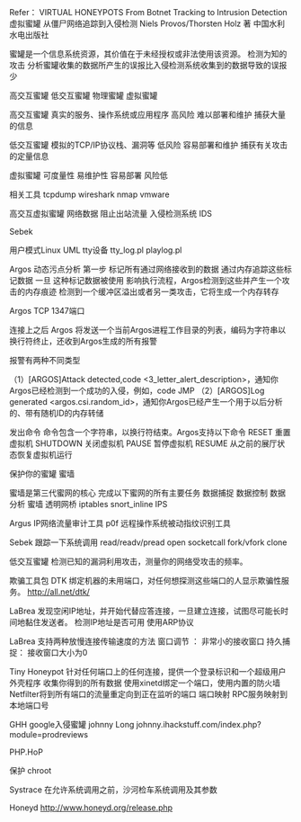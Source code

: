 
Refer：
VIRTUAL HONEYPOTS From Botnet Tracking to Intrusion Detection 
虚拟蜜罐 从僵尸网络追踪到入侵检测 
Niels Provos/Thorsten Holz 著 
中国水利水电出版社

蜜罐是一个信息系统资源，其价值在于未经授权或非法使用该资源。
检测为知的攻击
分析蜜罐收集的数据所产生的误报比入侵检测系统收集到的数据导致的误报少

高交互蜜罐 低交互蜜罐 物理蜜罐 虚拟蜜罐

高交互蜜罐 真实的服务、操作系统或应用程序 高风险 难以部署和维护 捕获大量的信息

低交互蜜罐 模拟的TCP/IP协议栈、漏洞等 低风险 容易部署和维护 捕获有关攻击的定量信息

虚拟蜜罐 可度量性 易维护性 容易部署 风险低

相关工具 tcpdump wireshark nmap vmware 

高交互虚拟蜜罐 网络数据 阻止出站流量 入侵检测系统 IDS

Sebek 

用户模式Linux UML tty设备
tty_log.pl playlog.pl


Argos
动态污点分析
第一步 标记所有通过网络接收到的数据 通过内存追踪这些标记数据
一旦 这种标记数据被使用 影响执行流程，Argos检测到这些并产生一个攻击的内存痕迹
检测到一个缓冲区溢出或者另一类攻击，它将生成一个内存转存

Argos TCP 1347端口

连接上之后 Argos 将发送一个当前Argos进程工作目录的列表，编码为字符串以换行符终止，还收到Argos生成的所有报警

报警有两种不同类型

（1）[ARGOS]Attack detected,code <3_letter_alert_description>，通知你Argos已经检测到一个成功的入侵，例如，code JMP
（2）[ARGOS]Log generated <argos.csi.random_id>，通知你Argos已经产生一个用于以后分析的、带有随机ID的内存转储

发出命令 命令包含一个字符串，以换行符结束。Argos支持以下命令
RESET 重置虚拟机
SHUTDOWN 关闭虚拟机
PAUSE 暂停虚拟机
RESUME 从之前的展厅状态恢复虚拟机运行

保护你的蜜罐 蜜墙

蜜墙是第三代蜜网的核心 完成以下蜜网的所有主要任务
数据捕捉 数据控制 数据分析
蜜墙 透明网桥
iptables snort_inline IPS

Argus IP网络流量审计工具 p0f 远程操作系统被动指纹识别工具

Sebek 跟踪一下系统调用
read/readv/pread
open
socketcall
fork/vfork
clone




低交互蜜罐
检测已知的漏洞利用攻击，测量你的网络受攻击的频率。

欺骗工具包 DTK 绑定机器的未用端口，对任何想探测这些端口的人显示欺骗性服务。
http://all.net/dtk/

LaBrea 
发现空闲IP地址，并开始代替应答连接，一旦建立连接，试图尽可能长时间地黏住发送者。
检测IP地址是否可用 使用ARP协议

LaBrea 支持两种放慢连接传输速度的方法
窗口调节 ： 非常小的接收窗口
持久捕捉： 接收窗口大小为0

Tiny Honeypot
针对任何端口上的任何连接，提供一个登录标识和一个超级用户外壳程序
收集你得到的所有数据
使用xinetd绑定一个端口，使用内置的防火墙Netfilter将到所有端口的流量重定向到正在监听的端口
端口映射 RPC服务映射到本地端口号

GHH google入侵蜜罐
johnny Long
johnny.ihackstuff.com/index.php?module=prodreviews


PHP.HoP


保护
chroot

Systrace
在允许系统调用之前，沙河检车系统调用及其参数

Honeyd
http://www.honeyd.org/release.php


